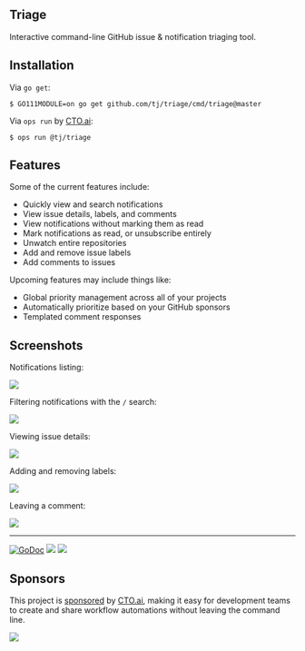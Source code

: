 
## Triage

Interactive command-line GitHub issue & notification triaging tool.

## Installation

Via `go get`:

```
$ GO111MODULE=on go get github.com/tj/triage/cmd/triage@master
```

Via `ops run` by [CTO.ai](https://cto.ai/):

```
$ ops run @tj/triage
```

## Features

Some of the current features include:

- Quickly view and search notifications
- View issue details, labels, and comments
- View notifications without marking them as read
- Mark notifications as read, or unsubscribe entirely
- Unwatch entire repositories
- Add and remove issue labels
- Add comments to issues

Upcoming features may include things like:

- Global priority management across all of your projects
- Automatically prioritize based on your GitHub sponsors
- Templated comment responses

## Screenshots

Notifications listing:

![](https://apex-software.imgix.net/github/tj/triage/notifications.png)

Filtering notifications with the `/` search:

![](https://apex-software.imgix.net/github/tj/triage/search.png)

Viewing issue details:

![](https://apex-software.imgix.net/github/tj/triage/issue.png)

Adding and removing labels:

![](https://apex-software.imgix.net/github/tj/triage/labels.png)

Leaving a comment:

![](https://apex-software.imgix.net/github/tj/triage/comment.png)

---

[![GoDoc](https://godoc.org/github.com/tj/triage?status.svg)](https://godoc.org/github.com/tj/triage)
![](https://img.shields.io/badge/license-MIT-blue.svg)
![](https://img.shields.io/badge/status-stable-green.svg)

## Sponsors

This project is [sponsored](https://github.com/sponsors/tj) by [CTO.ai](https://cto.ai/), making it easy for development teams to create and share workflow automations without leaving the command line.

[![](https://apex-software.imgix.net/github/sponsors/cto.png)](https://cto.ai/)